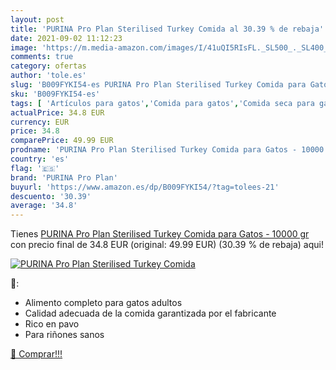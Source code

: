```yaml
---
layout: post
title: 'PURINA Pro Plan Sterilised Turkey Comida al 30.39 % de rebaja'
date: 2021-09-02 11:12:23
image: 'https://m.media-amazon.com/images/I/41uQI5RIsFL._SL500_._SL400_.jpg'
comments: true
category: ofertas
author: 'tole.es'
slug: 'B009FYKI54-es PURINA Pro Plan Sterilised Turkey Comida para Gatos -...'
sku: 'B009FYKI54-es'
tags: [ 'Artículos para gatos','Comida para gatos','Comida seca para gatos','Productos para mascotas','purina','purina pro plan', ]
actualPrice: 34.8 EUR
currency: EUR
price: 34.8
comparePrice: 49.99 EUR
prodname: 'PURINA Pro Plan Sterilised Turkey Comida para Gatos - 10000 gr'
country: 'es'
flag: '🇪🇸'
brand: 'PURINA Pro Plan'
buyurl: 'https://www.amazon.es/dp/B009FYKI54/?tag=tolees-21'
descuento: '30.39'
average: '34.8'
---
```


Tienes [PURINA Pro Plan Sterilised Turkey Comida para Gatos - 10000 gr](https://www.amazon.es/dp/B009FYKI54/?tag=tolees-21) con precio final de  34.8 EUR (original: 49.99 EUR) (30.39 %  de rebaja) aqui!

[![PURINA Pro Plan Sterilised Turkey Comida](https://m.media-amazon.com/images/I/41uQI5RIsFL._SL500_._SL400_.jpg)](https://www.amazon.es/dp/B009FYKI54/?tag=tolees-21)

🔎:

- Alimento completo para gatos adultos
- Calidad adecuada de la comida garantizada por el fabricante
- Rico en pavo
- Para riñones sanos

[🛒 Comprar!!!](https://www.amazon.es/dp/B009FYKI54/?tag=tolees-21)
